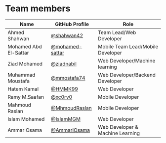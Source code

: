 # Team members

| Name | GitHub Profile | Role |
| ---- | -------------- | ---- |
| Ahmed Shahwan | [@shahwan42](https://github.com/shahwan42) | Team Lead/Web Developer |
| Mohamed Abd El-Sattar | [@mohamed-sattar](https://github.com/mohamed-sattar) | Mobile Team Lead/Mobile Developer |
| Ziad Mohamed  | [@ziadnabil](https://github.com/ziadnabil) | Web Developer/Machine learning |
| Muhammad Moustafa | [@mmostafa74](https://github.com/mmostafa74)| Web Developer/Backend Developer |
| Hatem Kamal | [@HMMK99](https://github.com/HMMK99) | Web Developer |
| Ramy M.Saafan | [@xc0rv0](https://github.com/xc0rv0) | Mobile Developer |
| Mahmoud Raslan | [@MhmoudRaslan](https://github.com/MhmoudRaslan) | Mobile Developer |
| Islam Mohamed | [@IslamMGM](https://github.com/IslamMGM) | Web Developer |
| Ammar Osama | [@AmmarlOsama](https://github.com/AmmarlOsama) | Web Developer & Machine Learning |

